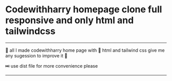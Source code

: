 # Codewithharry homepage clone full responsive and only html and tailwindcss
________________________________________________________________________________________________________________________________________________________________________
👋 all
I made codewithharry home page with 🙂 html and tailwind css 
give me any sugession to improve it 🙏

⏭️ use dist file for more convenience please
_________________________________________________________________________________________________________________________________________________________________________
